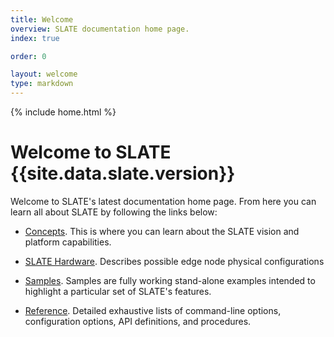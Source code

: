 ```yaml
---
title: Welcome
overview: SLATE documentation home page.
index: true

order: 0

layout: welcome
type: markdown
---
```

{% include home.html %}

# Welcome to SLATE {{site.data.slate.version}}

Welcome to SLATE's latest documentation home page. From here you can learn all about SLATE by following
the links below:

- [Concepts]({{home}}/docs/concepts/). This
is where you can learn about the SLATE vision and platform capabilities. 

- [SLATE Hardware]({{home}}/docs/slate-hardware/). Describes possible edge node physical configurations 

- [Samples]({{home}}/docs/samples/). Samples are fully working stand-alone examples
intended to highlight a particular set of SLATE's features.

- [Reference]({{home}}/docs/reference/). Detailed exhaustive lists of
command-line options, configuration options, API definitions, and procedures.
